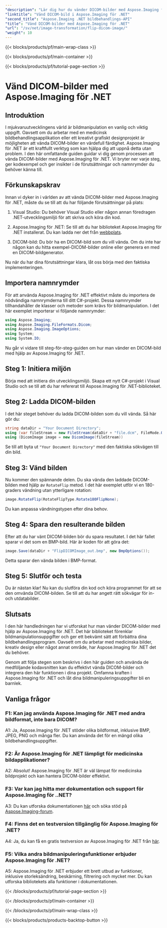 ```yaml
---
"description": "Lär dig hur du vänder DICOM-bilder med Aspose.Imaging för .NET. Enkel och effektiv bildmanipulation för medicinska tillämpningar och mer."
"linktitle": "Vänd DICOM-bild i Aspose.Imaging för .NET"
"second_title": "Aspose.Imaging .NET bildbehandlings-API"
"title": "Vänd DICOM-bilder med Aspose.Imaging för .NET"
"url": "/sv/net/image-transformation/flip-dicom-image/"
"weight": 10
---
```


{{< blocks/products/pf/main-wrap-class >}}

{{< blocks/products/pf/main-container >}}

{{< blocks/products/pf/tutorial-page-section >}}

# Vänd DICOM-bilder med Aspose.Imaging för .NET

## Introduktion

I mjukvaruutvecklingens värld är bildmanipulation en vanlig och viktig uppgift. Oavsett om du arbetar med en medicinsk bildbehandlingsapplikation eller ett kreativt grafiskt designprojekt är möjligheten att vända DICOM-bilder en värdefull färdighet. Aspose.Imaging för .NET är ett kraftfullt verktyg som kan hjälpa dig att uppnå detta utan problem. I den här omfattande guiden guidar vi dig genom processen att vända DICOM-bilder med Aspose.Imaging för .NET. Vi bryter ner varje steg, ger kodexempel och ger insikter i de förutsättningar och namnrymder du behöver känna till.

## Förkunskapskrav

Innan vi dyker in i världen av att vända DICOM-bilder med Aspose.Imaging för .NET, måste du se till att du har följande förutsättningar på plats:

1. Visual Studio: Du behöver Visual Studio eller någon annan föredragen .NET-utvecklingsmiljö för att skriva och köra din kod.

2. Aspose.Imaging för .NET: Se till att du har biblioteket Aspose.Imaging för .NET installerat. Du kan ladda ner det från [webbplats](https://releases.aspose.com/imaging/net/).

3. DICOM-bild: Du bör ha en DICOM-bild som du vill vända. Om du inte har någon kan du hitta exempel-DICOM-bilder online eller generera en med en DICOM-bildgenerator.

Nu när du har dina förutsättningar klara, låt oss börja med den faktiska implementeringen.

## Importera namnrymder

För att använda Aspose.Imaging för .NET effektivt måste du importera de nödvändiga namnrymderna till ditt C#-projekt. Dessa namnrymder tillhandahåller de klasser och metoder som krävs för bildmanipulation. I det här exemplet importerar vi följande namnrymder:

```csharp
using Aspose.Imaging;
using Aspose.Imaging.FileFormats.Dicom;
using Aspose.Imaging.ImageOptions;
using System;
using System.IO;
```

Nu går vi vidare till steg-för-steg-guiden om hur man vänder en DICOM-bild med hjälp av Aspose.Imaging för .NET.

## Steg 1: Initiera miljön

Börja med att initiera din utvecklingsmiljö. Skapa ett nytt C#-projekt i Visual Studio och se till att du har refererat till Aspose.Imaging för .NET-biblioteket.

## Steg 2: Ladda DICOM-bilden

I det här steget behöver du ladda DICOM-bilden som du vill vända. Så här gör du:

```csharp
string dataDir = "Your Document Directory";
using (var fileStream = new FileStream(dataDir + "file.dcm", FileMode.Open, FileAccess.Read))
using (DicomImage image = new DicomImage(fileStream))
```

Se till att byta ut `"Your Document Directory"` med den faktiska sökvägen till din bild.

## Steg 3: Vänd bilden

Nu kommer den spännande delen. Du ska vända den laddade DICOM-bilden med hjälp av `RotateFlip` metod. I det här exemplet utför vi en 180-graders vändning utan ytterligare rotation:

```csharp
image.RotateFlip(RotateFlipType.Rotate180FlipNone);
```

Du kan anpassa vändningstypen efter dina behov.

## Steg 4: Spara den resulterande bilden

Efter att du har vänt DICOM-bilden bör du spara resultatet. I det här fallet sparar vi det som en BMP-bild. Här är koden för att göra det:

```csharp
image.Save(dataDir + "FlipDICOMImage_out.bmp", new BmpOptions());
```

Detta sparar den vända bilden i BMP-format.

## Steg 5: Slutför och testa

Du är nästan klar! Nu kan du slutföra din kod och köra programmet för att se den omvända DICOM-bilden. Se till att du har angett rätt sökvägar för in- och utdatabilder.

## Slutsats

I den här handledningen har vi utforskat hur man vänder DICOM-bilder med hjälp av Aspose.Imaging för .NET. Det här biblioteket förenklar bildmanipulationsuppgifter och ger ett bekvämt sätt att förbättra dina bildbehandlingsprogram. Oavsett om du arbetar med medicinska bilder, kreativ design eller något annat område, har Aspose.Imaging för .NET det du behöver.

Genom att följa stegen som beskrivs i den här guiden och använda de medföljande kodavsnitten kan du effektivt vända DICOM-bilder och integrera den här funktionen i dina projekt. Omfamna kraften i Aspose.Imaging för .NET och låt dina bildmanipuleringsuppgifter bli en barnlek.

## Vanliga frågor

### F1: Kan jag använda Aspose.Imaging för .NET med andra bildformat, inte bara DICOM?
A1: Ja, Aspose.Imaging för .NET stöder olika bildformat, inklusive BMP, JPEG, PNG och många fler. Du kan använda det för en mängd olika bildbehandlingsuppgifter.

### F2: Är Aspose.Imaging för .NET lämpligt för medicinska bildapplikationer?
A2: Absolut! Aspose.Imaging för .NET är väl lämpat för medicinska bildprojekt och kan hantera DICOM-bilder effektivt.

### F3: Var kan jag hitta mer dokumentation och support för Aspose.Imaging för ..NET?
A3: Du kan utforska dokumentationen [här](https://reference.aspose.com/imaging/net/) och söka stöd på [Aspose.Imaging-forum](https://forum.aspose.com/).

### F4: Finns det en testversion tillgänglig för Aspose.Imaging för .NET?
A4: Ja, du kan få en gratis testversion av Aspose.Imaging för .NET från [här](https://releases.aspose.com/).

### F5: Vilka andra bildmanipuleringsfunktioner erbjuder Aspose.Imaging för .NET?
A5: Aspose.Imaging för .NET erbjuder ett brett utbud av funktioner, inklusive storleksändring, beskärning, filtrering och mycket mer. Du kan utforska bibliotekets alla funktioner i dokumentationen.

{{< /blocks/products/pf/tutorial-page-section >}}

{{< /blocks/products/pf/main-container >}}

{{< /blocks/products/pf/main-wrap-class >}}

{{< blocks/products/products-backtop-button >}}